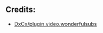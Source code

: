 ## Credits:

* [DxCx/plugin.video.wonderfulsubs](https://github.com/DxCx/plugin.video.wonderfulsubs)
